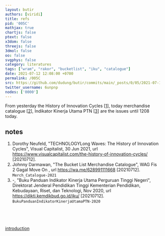 ```yaml
---
layout: butir
authors: [viridi]
title: refs
pid: '005C'
mathjax: true
chartjs: false
ptext: false
x3dom: false
threejs: false
3dmol: false
oo: false
svgphys: false
category: literatures
tags: ["wram", "rakor", "bucketlist", "iku", "catalogue"]
date: 2021-07-12 12:08:00 +0700
permalink: /005C
src: https://github.com/dudung/butir/commits/main/_posts/0/05/2021-07-12-refs.md
twitter_username: 6unpnp
nodes: ['0000']
---
```

From yesterday the History of Innovation Cycles [[1](#r01)], today merchandise catalogue [[2](#r02)], Indikator Kinerja Utama PTN [[3](#r03)] are the issues until 1208 today.

## notes
1. <a name=r01></a>Dorothy Neufeld, "TECHNOLOGYLong Waves: The History of Innovation Cycles", Visual Capitalist, 30 Jun 2021, url <https://www.visualcapitalist.com/the-history-of-innovation-cycles/> [20210712].
2. <a name=r02></a>Johnny Darmawan, "The Bucket List Merchandise Catalogue", WAG Fis 2 Gagal Move On , url <https://wa.me/628991111668> [20210712]. `Merch_Catalogue-2021`
3. <a name=r03></a>-, "Buku Panduan Indikator Kinerja Utama Perguruan Tinggi Negeri", Direktorat Jenderal Pendidikan Tinggi Kementerian Pendidikan, Kebudayaan, Riset, dan Teknologi, Nov 2020, url <https://dikti.kemdikbud.go.id/iku/> [20210712]. `BukuPanduanIndikatorKinerjaUtamaPTN-2020`

## &nbsp;
[introduction](0000)

